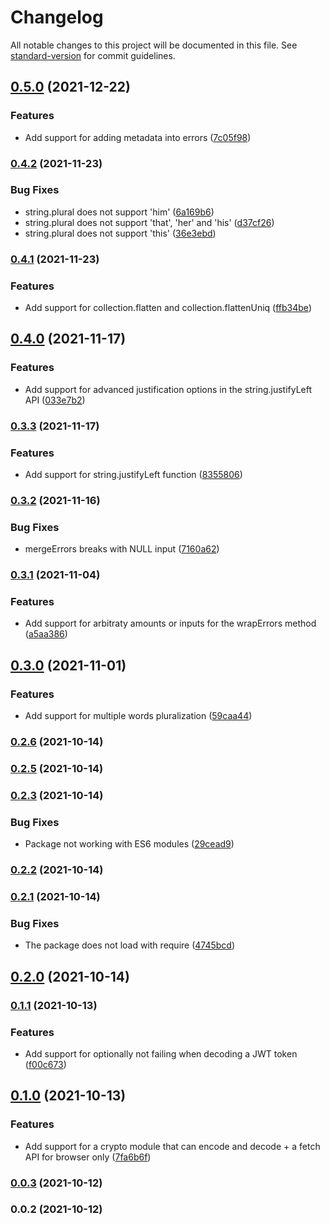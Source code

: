 # Changelog

All notable changes to this project will be documented in this file. See [standard-version](https://github.com/conventional-changelog/standard-version) for commit guidelines.

## [0.5.0](https://github.com/nicolasdao/puffy-core/compare/v0.4.2...v0.5.0) (2021-12-22)


### Features

* Add support for adding metadata into errors ([7c05f98](https://github.com/nicolasdao/puffy-core/commit/7c05f98a15d8db20d6ff5de140135c6612aa44f1))

### [0.4.2](https://github.com/nicolasdao/puffy-core/compare/v0.4.1...v0.4.2) (2021-11-23)


### Bug Fixes

* string.plural does not support 'him' ([6a169b6](https://github.com/nicolasdao/puffy-core/commit/6a169b6a5d15384581994a651af5677ed96835b4))
* string.plural does not support 'that', 'her' and 'his' ([d37cf26](https://github.com/nicolasdao/puffy-core/commit/d37cf26c74bfe7dae210b19f040d54bd68736fbb))
* string.plural does not support 'this' ([36e3ebd](https://github.com/nicolasdao/puffy-core/commit/36e3ebd88bca46e0aff5780f11f61e0e00b2a38c))

### [0.4.1](https://github.com/nicolasdao/puffy-core/compare/v0.4.0...v0.4.1) (2021-11-23)


### Features

* Add support for collection.flatten and collection.flattenUniq ([ffb34be](https://github.com/nicolasdao/puffy-core/commit/ffb34be1675f3f03149ddb16fdec33d96138cdf9))

## [0.4.0](https://github.com/nicolasdao/puffy-core/compare/v0.3.3...v0.4.0) (2021-11-17)


### Features

* Add support for advanced justification options in the string.justifyLeft API ([033e7b2](https://github.com/nicolasdao/puffy-core/commit/033e7b29ed669875dd438d03c55861ccaf93c60c))

### [0.3.3](https://github.com/nicolasdao/puffy-core/compare/v0.3.2...v0.3.3) (2021-11-17)


### Features

* Add support for string.justifyLeft function ([8355806](https://github.com/nicolasdao/puffy-core/commit/835580606acab7e47fab1ed85ef5a0c586fedeb3))

### [0.3.2](https://github.com/nicolasdao/puffy-core/compare/v0.3.1...v0.3.2) (2021-11-16)


### Bug Fixes

* mergeErrors breaks with NULL input ([7160a62](https://github.com/nicolasdao/puffy-core/commit/7160a626e4f1e8e8f3772d67f51942a8f3369963))

### [0.3.1](https://github.com/nicolasdao/puffy-core/compare/v0.3.0...v0.3.1) (2021-11-04)


### Features

* Add support for arbitraty amounts or inputs for the wrapErrors method ([a5aa386](https://github.com/nicolasdao/puffy-core/commit/a5aa386a49d8533ce79e93caa6e084ae3a111cf8))

## [0.3.0](https://github.com/nicolasdao/puffy-core/compare/v0.2.6...v0.3.0) (2021-11-01)


### Features

* Add support for multiple words pluralization ([59caa44](https://github.com/nicolasdao/puffy-core/commit/59caa4422abd5bd412b3865e31ddcb4fadaea562))

### [0.2.6](https://github.com/nicolasdao/puffy-core/compare/v0.2.5...v0.2.6) (2021-10-14)

### [0.2.5](https://github.com/nicolasdao/puffy-core/compare/v0.2.3...v0.2.5) (2021-10-14)

### [0.2.3](https://github.com/nicolasdao/puffy-core/compare/v0.2.2...v0.2.3) (2021-10-14)


### Bug Fixes

* Package not working with ES6 modules ([29cead9](https://github.com/nicolasdao/puffy-core/commit/29cead9ddfccc1a07a9067614b0da106e3d71a49))

### [0.2.2](https://github.com/nicolasdao/puffy-core/compare/v0.2.1...v0.2.2) (2021-10-14)

### [0.2.1](https://github.com/nicolasdao/puffy-core/compare/v0.2.0...v0.2.1) (2021-10-14)


### Bug Fixes

* The package does not load with require ([4745bcd](https://github.com/nicolasdao/puffy-core/commit/4745bcda124d930a4d1523d400e545396e0cef0f))

## [0.2.0](https://github.com/nicolasdao/puffy-core/compare/v0.1.1...v0.2.0) (2021-10-14)

### [0.1.1](https://github.com/nicolasdao/puffy-core/compare/v0.1.0...v0.1.1) (2021-10-13)


### Features

* Add support for optionally not failing when decoding a JWT token ([f00c673](https://github.com/nicolasdao/puffy-core/commit/f00c673bd795ffd79c6b749c6c33df12895ebef4))

## [0.1.0](https://github.com/nicolasdao/puffy-core/compare/v0.0.3...v0.1.0) (2021-10-13)


### Features

* Add support for a crypto module that can encode and decode + a fetch API for browser only ([7fa6b6f](https://github.com/nicolasdao/puffy-core/commit/7fa6b6f05befe0b19a83ce03d25bb5754f8a0502))

### [0.0.3](https://github.com/nicolasdao/puffy-core/compare/v0.0.2...v0.0.3) (2021-10-12)

### 0.0.2 (2021-10-12)
